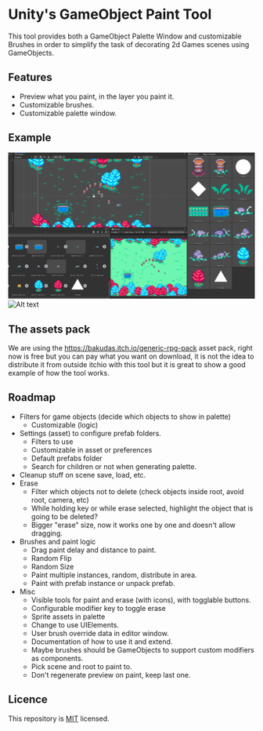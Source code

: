 # Unity's GameObject Paint Tool 

This tool provides both a GameObject Palette Window and customizable Brushes in order to simplify the task of decorating 2d Games scenes using GameObjects.

## Features

 * Preview what you paint, in the layer you paint it.
 * Customizable brushes.
 * Customizable palette window.

## Example 

![Alt text](Images/palette_example.gif?raw=true "Example 1")
![Alt text](Images/palette_example2.gif?raw=true "Example 2")

## The assets pack 

We are using the https://bakudas.itch.io/generic-rpg-pack asset pack, right now is free but you can pay what you want on download, it is not the idea to distribute it from outside itchio with this tool but it is great to show a good example of how the tool works.

## Roadmap

* Filters for game objects (decide which objects to show in palette)
  - Customizable (logic)
* Settings (asset) to configure prefab folders.
  - Filters to use
  - Customizable in asset or preferences
  - Default prefabs folder
  - Search for children or not when generating palette.
* Cleanup stuff on scene save, load, etc.
* Erase
  - Filter which objects not to delete (check objects inside root, avoid root, camera, etc)
  - While holding key or while erase selected, highlight the object that is going to be deleted?
  - Bigger "erase" size, now it works one by one and doesn't allow dragging.
* Brushes and paint logic
  - Drag paint delay and distance to paint.
  - Random Flip
  - Random Size
  - Paint multiple instances, random, distribute in area.
  - Paint with prefab instance or unpack prefab.
* Misc
  - Visible tools for paint and erase (with icons), with togglable buttons.
  - Configurable modifier key to toggle erase
  - Sprite assets in palette
  - Change to use UIElements.
  - User brush override data in editor window.
  - Documentation of how to use it and extend.
  - Maybe brushes should be GameObjects to support custom modifiers as components.
  - Pick scene and root to paint to.
  - Don't regenerate preview on paint, keep last one.

## Licence 

This repository is [MIT](./LICENSE.md) licensed.